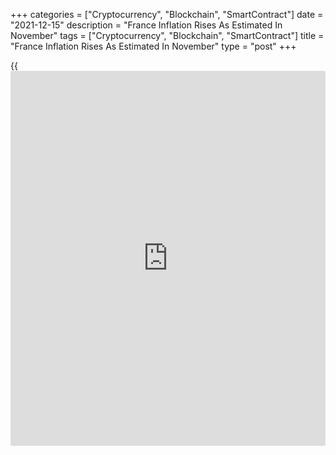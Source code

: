 +++
categories = ["Cryptocurrency", "Blockchain", "SmartContract"]
date = "2021-12-15"
description = "France Inflation Rises As Estimated In November"
tags = ["Cryptocurrency", "Blockchain", "SmartContract"]
title = "France Inflation Rises As Estimated In November"
type = "post"
+++

{{<iframe id="large-banner" src="https://www.bounty.group/#slide=1.0" width="100%" height="600" scrolling="no" style="border: 0px solid rgb(216, 221, 230); border-radius: 3px;">}}

France inflation accelerated in November, as initially estimated, driven
by the surge in energy prices, final data from the statistical office
Insee showed on Wednesday.

Consumer price inflation rose to 2.8 percent in November from 2.6
percent in October. This was the fastest since September 2008 and
matched the preliminary estimate published on November 30.

The increase reflected a 21.6 percent rise in energy prices and a 0.8
percent gain in manufactured goods prices. Prices of food grew at a
slower pace of 0.5 percent.

Consumer prices grew 0.4 percent on month, the same rate as seen in
October, and in line with flash estimate.

EU harmonized inflation accelerated to 3.4 percent from 3.2 percent in
October.

Month-on-month, the harmonized index of consumer prices grew 0.4
percent, as seen in the previous month. Both annual and monthly HICP
rates were confirmed.

Core inflation increased to 1.7 percent from 1.4 percent in the previous
month.

For comments and feedback [contact](https://www.playgroundfx.com/contact/): editorial@rtt[news](https://www.letsplayfx.com/blog/forex-news-website/).com

[Economic News][1]

 **What parts of the world are seeing the best (and worst) economic
performances lately? Click[here][2] to check out our [Econ Scorecard][2]
and find out! See up-to-the-moment [ranking](https://www.playgroundfx.com/blog/crypto-exchange-ranking/)s for the best and worst
performers in [GDP][3], [unemployment rate][4], [inflation][5] and much
more.**

   1. www.rtt[news](https://www.letsplayfx.com/blog/forex-news-website/).com/Content/EconomicNews.aspx
   2. www.rtt[news](https://www.letsplayfx.com/blog/forex-news-website/).com/economic-scorecard/world-rank/unemployment-rate/highest-performance.aspx
   3. www.rtt[news](https://www.letsplayfx.com/blog/forex-news-website/).com/economic-scorecard/world-rank/GDP/highest-performance.aspx
   4. www.rtt[news](https://www.letsplayfx.com/blog/forex-news-website/).com/economic-scorecard/world-rank/unemployment-rate/lowest-performance.aspx
   5. www.rtt[news](https://www.letsplayfx.com/blog/forex-news-website/).com/economic-scorecard/world-rank/CPI/highest-performance.aspx